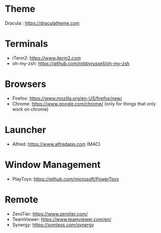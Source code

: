 # Theme
Dracula : https://draculatheme.com

# Terminals
- iTerm2: https://www.iterm2.com
- oh-my-zsh: https://github.com/robbyrussell/oh-my-zsh

# Browsers
- Firefox: https://www.mozilla.org/en-US/firefox/new/
- Chrome: https://www.google.com/chrome/ (only for things that only work on chrome)

# Launcher
- Alfred: https://www.alfredapp.com (MAC)

# Window Management
- PlayToys: https://github.com/microsoft/PowerToys

# Remote
- ZeroTier: https://www.zerotier.com/
- TeamViewer: https://www.teamviewer.com/en/
- Synergy: https://symless.com/synergy
